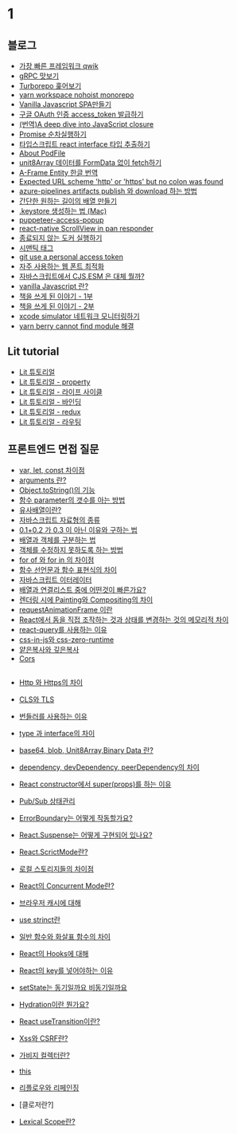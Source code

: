 # 1

## 블로그

-   [가장 빠른 프레임워크 qwik](/blog/qwik-intro)
-   [gRPC 맛보기](/blog/introduce-grpc)
-   [Turborepo 훑어보기](/blog/turbo-repo)
-   [yarn workspace nohoist monorepo](/blog/yarn-workspace-nohoist)
-   [Vanilla Javascript SPA만들기](/blog/vanilla-route)
-   [구글 OAuth 인증 access_token 발급하기](/blog/make-google-oauth-accesstoken)
-   [(번역)A deep dive into JavaScript closure](/blog/deep-dive-closure)
-   [Promise 순차실행하기](/blog/promise-synchronize)
-   [타입스크립트 react interface 타입 추출하기](/blog/typescript-get-react-interface)
-   [About PodFile](/blog/about-pod-file)
-   [unit8Array 데이터를 FormData 없이 fetch하기](/blog/fetch-unit8array)
-   [A-Frame Entity 한글 번역](/blog/a-frame-entity)
-   [Expected URL scheme 'http' or 'https' but no colon was found](/blog/android-no-semi)
-   [azure-pipelines artifacts publish 와 download 하는 방법](/blog/azure-artifacts)
-   [간단한 원하는 길이의 배열 만들기](/blog/make-array-length)
-   [.keystore 생성하는 법 (Mac)](/blog/make-keystore)
-   [puppeteer-access-popup](/blog/puppeteer-access-popup)
-   [react-native ScrollView in pan responder](/blog/react-native-scrollview-in-pan)
-   [종료되지 않는 도커 실행하기](/blog/run-docker-not-exists)
-   [시맨틱 태그](/blog/semantic-tag)
-   [git use a personal access token](/blog/use-github-access-token)
-   [자주 사용하는 웹 폰트 최적화](/blog/using-web-fonts-opt)
-   [자바스크립트에서 CJS,ESM 은 대체 뭘까?](/blog/what-is-cjs-esm)
-   [vanilla Javascript 란?](/blog/what-is-vanilla-javascript)
-   [책을 쓰게 된 이야기 - 1부](/blog/writing-book-1)
-   [책을 쓰게 된 이야기 - 2부](/blog/writing-book-2)
-   [xcode simulator 네트워크 모니터링하기](/blog/xcode-network-mornitoring)
-   [yarn berry cannot find module 해결](/blog/yarn-berry-typescript-cannot-find-module)

## Lit tutorial

-   [Lit 튜토리얼](/blog/lit-tutorial-1)
-   [Lit 튜토리얼 - property](/blog/lit-tutorial-2)
-   [Lit 튜토리얼 - 라이프 사이클](/blog/lit-tutorial-3)
-   [Lit 튜토리얼 - 바인딩](/blog/lit-tutorial-4)
-   [Lit 튜토리얼 - redux](/blog/lit-tutorial-5)
-   [Lit 튜토리얼 - 라우팅](/blog/lit-tutorial-6)

## 프론트엔드 면접 질문

-   [var, let, const 차이점](/blog/frontend/var-let-const)
-   [arguments 란?](/blog/frontend/arguments)
-   [Object.toString()의 기능](/blog/frontend/object-tostring)
-   [함수 parameter의 갯수를 아는 방법](/blog/frontend/function-parameters-num)
-   [유사배열이란?](/blog/frontend/array-like-object)
-   [자바스크립트 자료형의 종류](/blog/frontend/javascript-data-type)
-   [0.1+0.2 가 0.3 이 아닌 이유와 구하는 법](/blog/frontend/float-point)
-   [배열과 객체를 구분하는 법](/blog/frontend/differentiate-between-objects-and-arrays)
-   [객체를 수정하지 못하도록 하는 방법](/blog/frontend/prevent-object-change)
-   [for of 와 for in 의 차이점](/blog/frontend/difference-for-of-for-in)
-   [함수 선언문과 함수 표현식의 차이](/blog/frontend/function-declaration-expression)
-   [자바스크립트 이터레이터](/blog/frontend/javascript-iterator)
-   [배열과 연결리스트 중에 어떤것이 빠른가요?](/blog/frontend/array-vs-linked-list)
-   [렌더링 시에 Painting와 Compositing의 차이](/blog/frontend/painting-compositing-diff)
-   [requestAnimationFrame 이란](/blog/frontend/what-is-requestAnimationFrame)
-   [React에서 돔을 직접 조작하는 것과 상태를 변경하는 것의 메모리적 차이](/blog/frontend/react-dom-vs-state)
-   [react-query를 사용하는 이유](/blog/frontend/why-use-react-query)
-   [css-in-js와 css-zero-runtime](/blog/frontend/css-zero-runtime)
-   [얕은복사와 깊은복사](/blog/frontend/shallow-copy-deep-copy)
-   [Cors](/blog/frontend/about-cors)

##

-   [Http 와 Https의 차이](blog/frontend/diff-http-https)

-   [CLS와 TLS](/blog/frontend/function-parameters-num)
-   [번들러를 사용하는 이유](/blog/frontend/why-use-bunlder)
-   [type 과 interface의 차이](/blog/frontend/0.1+0.2!==0.3)
-   [base64, blob, Unit8Array,Binary Data 란?](/blog/frontend/0.1+0.2!==0.3)
-   [dependency, devDependency, peerDependency의 차이](blog/frontend/type-of-dependency)
-   [React constructor에서 super(props)를 하는 이유](blog/frontend/why-use-super-in-react)
-   [Pub/Sub 상태관리](blog/frontend/pub-sub-state)
-   [ErrorBoundary는 어떻게 작동할가요?](blog/frontend/pub-sub-state)
-   [React.Suspense는 어떻게 구현되어 있나요?](blog/frontend/pub-sub-state)
-   [React.ScrictMode란?](blog/frontend/pub-sub-state)
-   [로컬 스토리지들의 차이점](blog/frontend/pub-sub-state)
-   [React의 Concurrent Mode란?](blog/frontend/pub-sub-state)
-   [브라우저 캐시에 대해](blog/frontend/pub-sub-state)
-   [use strinct란](blog/frontend/pub-sub-state)
-   [일반 함수와 화살표 함수의 차이](blog/frontend/pub-sub-state)
-   [React의 Hooks에 대해](blog/frontend/pub-sub-state)
-   [React의 key를 넣어야하는 이유](blog/frontend/pub-sub-state)
-   [setState는 동기일까요 비동기일까요](blog/frontend/pub-sub-state)
-   [Hydration이란 뭔가요?](blog/frontend/pub-sub-state)
-   [React useTransition이란?]()
-   [Xss와 CSRF란?]()
-   [가비지 컬렉터란?]()
-   [this]()
-   [리플로우와 리페인징]()
-   [클로저란?]
-   [Lexical Scope란?]()
